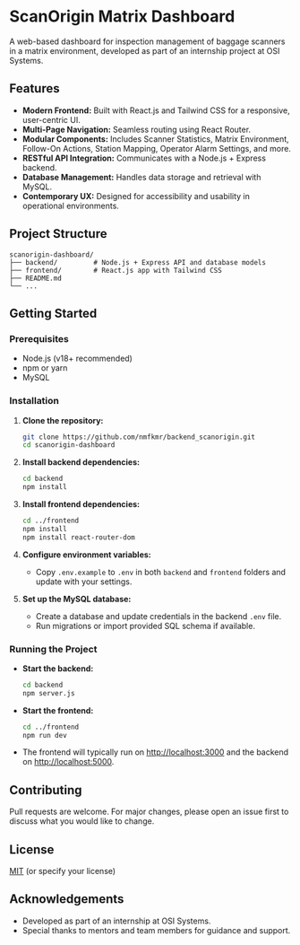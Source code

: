 # ScanOrigin Matrix Dashboard

A web-based dashboard for inspection management of baggage scanners in a matrix environment, developed as part of an internship project at OSI Systems.

## Features

- **Modern Frontend:** Built with React.js and Tailwind CSS for a responsive, user-centric UI.
- **Multi-Page Navigation:** Seamless routing using React Router.
- **Modular Components:** Includes Scanner Statistics, Matrix Environment, Follow-On Actions, Station Mapping, Operator Alarm Settings, and more.
- **RESTful API Integration:** Communicates with a Node.js + Express backend.
- **Database Management:** Handles data storage and retrieval with MySQL.
- **Contemporary UX:** Designed for accessibility and usability in operational environments.

## Project Structure

```
scanorigin-dashboard/
├── backend/         # Node.js + Express API and database models
├── frontend/        # React.js app with Tailwind CSS
├── README.md
└── ...
```

## Getting Started

### Prerequisites

- Node.js (v18+ recommended)
- npm or yarn
- MySQL

### Installation

1. **Clone the repository:**
   ```bash
   git clone https://github.com/nmfkmr/backend_scanorigin.git
   cd scanorigin-dashboard
   ```

2. **Install backend dependencies:**
   ```bash
   cd backend
   npm install
   ```

3. **Install frontend dependencies:**
   ```bash
   cd ../frontend
   npm install
   npm install react-router-dom
   ```

4. **Configure environment variables:**
   - Copy `.env.example` to `.env` in both `backend` and `frontend` folders and update with your settings.

5. **Set up the MySQL database:**
   - Create a database and update credentials in the backend `.env` file.
   - Run migrations or import provided SQL schema if available.

### Running the Project

- **Start the backend:**
  ```bash
  cd backend
  npm server.js
  ```

- **Start the frontend:**
  ```bash
  cd ../frontend
  npm run dev
  ```

- The frontend will typically run on [http://localhost:3000](http://localhost:3000) and the backend on [http://localhost:5000](http://localhost:5000).

## Contributing

Pull requests are welcome. For major changes, please open an issue first to discuss what you would like to change.

## License

[MIT](LICENSE) (or specify your license)

## Acknowledgements

- Developed as part of an internship at OSI Systems.
- Special thanks to mentors and team members for guidance and support.

